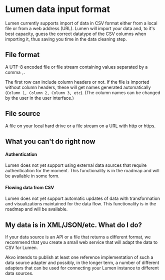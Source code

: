 # Lumen data input format

Lumen currently supports import of data in CSV format either from a local file or from a web address (URL). Lumen will import your data and, to it's best capacity, guess the correct datatype of the CSV columns when importing it, thus saving you time in the data cleaning step.

## File format

A UTF-8 encoded file or file stream containing values separated by a comma `,`.

The first row can include column headers or not. If the file is imported without column headers, these will get names generated automatically (`Column 1, Column 2, Column 3, etc`). (The column names can be changed by the user in the user interface.)

## File source
A file on your local hard drive or a file stream on a URL with http or https.

## What you can't do right now

#### Authentication

Lumen does not yet support using external data sources that require authentication for the moment. This functionality is in the roadmap and will be available in some form.

#### Flowing data from CSV

Lumen does not yet support automatic updates of data with transformation and visualizations maintained for the data flow. This functionality is in the roadmap and will be available.

## My data is in XML/JSON/etc. What do I do?

If your data source is an API or a file that returns a different format, we recommend that you create a small web service that will adapt the data to CSV for Lumen.

Akvo intends to publish at least one reference implementation of such a data source adapter and possibly, in the longer term, a number of different adapters that can be used for connecting your Lumen instance to different data sources.

